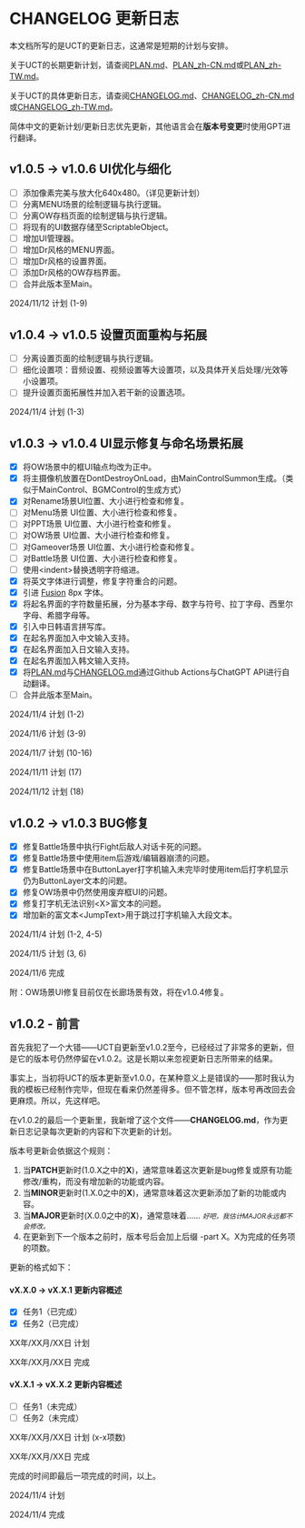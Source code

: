 # CHANGELOG 更新日志

本文档所写的是UCT的更新日志，这通常是短期的计划与安排。

关于UCT的长期更新计划，请查阅[PLAN.md](PLAN.md)、[PLAN_zh-CN.md](PLAN_zh-CN.md)或[PLAN_zh-TW.md](PLAN_zh-TW.md)。

关于UCT的具体更新日志，请查阅[CHANGELOG.md](CHANGELOG.md)、[CHANGELOG_zh-CN.md](CHANGELOG_zh-CN.md)或[CHANGELOG_zh-TW.md](CHANGELOG_zh-TW.md)。

简体中文的更新计划/更新日志优先更新，其他语言会在**版本号变更**时使用GPT进行翻译。

## v1.0.5 -> v1.0.6 UI优化与细化

- [ ] 添加像素完美与放大化640x480。（详见更新计划）
- [ ] 分离MENU场景的绘制逻辑与执行逻辑。
- [ ] 分离OW存档页面的绘制逻辑与执行逻辑。
- [ ] 将现有的UI数据存储至ScriptableObject。
- [ ] 增加UI管理器。
- [ ] 增加Dr风格的MENU界面。
- [ ] 增加Dr风格的设置界面。
- [ ] 添加Dr风格的OW存档界面。
- [ ] 合并此版本至Main。

2024/11/12 计划 (1-9)

## v1.0.4 -> v1.0.5 设置页面重构与拓展

- [ ] 分离设置页面的绘制逻辑与执行逻辑。
- [ ] 细化设置项：音频设置、视频设置等大设置项，以及具体开关后处理/光效等小设置项。
- [ ] 提升设置页面拓展性并加入若干新的设置选项。

2024/11/4 计划 (1-3)

## v1.0.3 -> v1.0.4 UI显示修复与命名场景拓展

- [x] 将OW场景中的框UI轴点均改为正中。
- [x] 将主摄像机放置在DontDestroyOnLoad，由MainControlSummon生成。（类似于MainControl、BGMControl的生成方式）
- [x] 对Rename场景UI位置、大小进行检查和修复。
- [ ] 对Menu场景 UI位置、大小进行检查和修复。
- [ ] 对PPT场景 UI位置、大小进行检查和修复。
- [ ] 对OW场景 UI位置、大小进行检查和修复。
- [ ] 对Gameover场景 UI位置、大小进行检查和修复。
- [ ] 对Battle场景 UI位置、大小进行检查和修复。
- [ ] 使用\<indent\>替换透明字符缩进。
- [x] 将英文字体进行调整，修复字符重合的问题。
- [x] 引进 [Fusion](https://github.com/TakWolf/fusion-pixel-font) 8px 字体。
- [x] 将起名界面的字符数量拓展，分为基本字母、数字与符号、拉丁字母、西里尔字母、希腊字母等。
- [x] 引入中日韩语言拼写库。
- [x] 在起名界面加入中文输入支持。
- [x] 在起名界面加入日文输入支持。
- [x] 在起名界面加入韩文输入支持。
- [x] 将[PLAN.md](PLAN.md)与[CHANGELOG.md](CHANGELOG.md)通过Github Actions与ChatGPT API进行自动翻译。
- [ ] 合并此版本至Main。

2024/11/4 计划 (1-2)

2024/11/6 计划 (3-9)

2024/11/7 计划 (10-16)

2024/11/11 计划 (17)

2024/11/12 计划 (18)


## v1.0.2 -> v1.0.3 BUG修复

- [x] 修复Battle场景中执行Fight后敌人对话卡死的问题。
- [x] 修复Battle场景中使用item后游戏/编辑器崩溃的问题。
- [x] 修复Battle场景中在ButtonLayer打字机输入未完毕时使用item后打字机显示仍为ButtonLayer文本的问题。
- [x] 修复OW场景中仍然使用废弃框UI的问题。
- [x] 修复打字机无法识别\<X\>富文本的问题。
- [x] 增加新的富文本\<JumpText\>用于跳过打字机输入大段文本。

2024/11/4 计划 (1-2, 4-5)

2024/11/5 计划 (3, 6)

2024/11/6 完成

附：OW场景UI修复目前仅在长廊场景有效，将在v1.0.4修复。

## v1.0.2 - 前言

首先我犯了一个大错——UCT自更新至v1.0.2至今，已经经过了非常多的更新，但是它的版本号仍然停留在v1.0.2。这是长期以来忽视更新日志所带来的结果。

事实上，当初将UCT的版本更新至v1.0.0，在某种意义上是错误的——那时我认为我的模板已经制作完毕，但现在看来仍然差得多。但不管怎样，版本号再改回去会更麻烦。所以，先这样吧。

在v1.0.2的最后一个更新里，我新增了这个文件——**CHANGELOG.md**，作为更新日志记录每次更新的内容和下次更新的计划。

版本号更新会依据这个规则：

1. 当**PATCH**更新时(1.0.X之中的**X**)，通常意味着这次更新是bug修复或原有功能修改/重构，而没有增加新的功能或内容。
2. 当**MINOR**更新时(1.X.0之中的**X**)，通常意味着这次更新添加了新的功能或内容。
3. 当**MAJOR**更新时(X.0.0之中的**X**)，通常意味着…… <small>*好吧，我估计MAJOR永远都不会修改。*</small>
4. 在更新到下一个版本之前时，版本号后会加上后缀 -part X。X为完成的任务项的项数。

更新的格式如下：

#### vX.X.0 -> vX.X.1 更新内容概述

- [x] 任务1（已完成）
- [x] 任务2（已完成）

XX年/XX月/XX日 计划

XX年/XX月/XX日 完成

#### vX.X.1 -> vX.X.2 更新内容概述

- [ ] 任务1（未完成）
- [ ] 任务2（未完成）

XX年/XX月/XX日 计划 (x-x项数)

XX年/XX月/XX日 完成

完成的时间即最后一项完成的时间，以上。

2024/11/4 计划

2024/11/4 完成